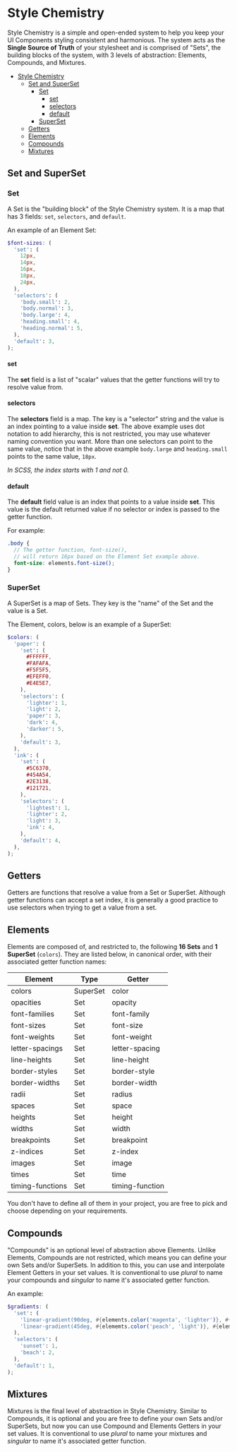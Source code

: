 # Style Chemistry

Style Chemistry is a simple and open-ended system to help you keep your UI Components styling consistent and harmonious.
The system acts as the **Single Source of Truth** of your stylesheet and is comprised of "Sets", the building blocks of the system, with 3 levels of abstraction: Elements, Compounds, and Mixtures.

- [Style Chemistry](#style-chemistry)
  - [Set and SuperSet](#set-and-superset)
    - [Set](#set)
      - [set](#set-1)
      - [selectors](#selectors)
      - [default](#default)
    - [SuperSet](#superset)
  - [Getters](#getters)
  - [Elements](#elements)
  - [Compounds](#compounds)
  - [Mixtures](#mixtures)

## Set and SuperSet

### Set

A Set is the "building block" of the Style Chemistry system.
It is a map that has 3 fields: `set`, `selectors`, and `default`.

An example of an Element Set:

```scss
$font-sizes: (
  'set': (
    12px,
    14px,
    16px,
    18px,
    24px,
  ),
  'selectors': (
    'body.small': 2,
    'body.normal': 3,
    'body.large': 4,
    'heading.small': 4,
    'heading.normal': 5,
  ),
  'default': 3,
);
```

#### set

The **set** field is a list of "scalar" values that the getter functions will try to resolve value from.

#### selectors

The **selectors** field is a map. The key is a "selector" string and the value is an index pointing to a value inside **set**. The above example uses dot notation to add hierarchy, this is not restricted, you may use whatever naming convention you want. More than one selectors can point to the same value, notice that in the above example `body.large` and `heading.small` points to the same value, `18px`.

*In SCSS, the index starts with 1 and not 0.*

#### default

The **default** field value is an index that points to a value inside **set**. This value is the default returned value if no selector or index is passed to the getter function.

For example:

```scss
.body {
  // The getter function, font-size(),
  // will return 16px based on the Element Set example above.
  font-size: elements.font-size();
}
```

### SuperSet

A SuperSet is a map of Sets. They key is the "name" of the Set and the value is a Set.

The Element, colors, below is an example of a SuperSet:

```scss
$colors: (
  'paper': (
    'set': (
      #FFFFFF,
      #FAFAFA,
      #F5F5F5,
      #EFEFF0,
      #E4E5E7,
    ),
    'selectors': (
      'lighter': 1,
      'light': 2,
      'paper': 3,
      'dark': 4,
      'darker': 5,
    ),
    'default': 3,
  ),
  'ink': (
    'set': (
      #5C6370,
      #454A54,
      #2E3138,
      #121721,
    ),
    'selectors': (
      'lightest': 1,
      'lighter': 2,
      'light': 3,
      'ink': 4,
    ),
    'default': 4,
  ),
);
```

## Getters

Getters are functions that resolve a value from a Set or SuperSet. Although getter functions can accept a set index, it is generally a good practice to use selectors when trying to get a value from a set.

## Elements

Elements are composed of, and restricted to, the following **16 Sets** and **1 SuperSet** (`colors`).
They are listed below, in canonical order, with their associated getter function names:

| Element          | Type     | Getter          |
| ---------------- | -------- | --------------- |
| colors           | SuperSet | color           |
| opacities        | Set      | opacity         |
| font-families    | Set      | font-family     |
| font-sizes       | Set      | font-size       |
| font-weights     | Set      | font-weight     |
| letter-spacings  | Set      | letter-spacing  |
| line-heights     | Set      | line-height     |
| border-styles    | Set      | border-style    |
| border-widths    | Set      | border-width    |
| radii            | Set      | radius          |
| spaces           | Set      | space           |
| heights          | Set      | height          |
| widths           | Set      | width           |
| breakpoints      | Set      | breakpoint      |
| z-indices        | Set      | z-index         |
| images           | Set      | image           |
| times            | Set      | time            |
| timing-functions | Set      | timing-function |

You don't have to define all of them in your project, you are free to pick and choose depending on your requirements.

## Compounds

"Compounds" is an optional level of abstraction above Elements.
Unlike Elements, Compounds are not restricted, which means you can define your own Sets and/or SuperSets.
In addition to this, you can use and interpolate Element Getters in your set values.
It is conventional to use *plural* to name your compounds and *singular* to name it's associated getter function.

An example:

```scss
$gradients: (
  'set': (
    'linear-gradient(90deg, #{elements.color('magenta', 'lighter')}, #{elements.color('indigo', 'light')})',
    'linear-gradient(45deg, #{elememts.color('peach', 'light')}, #{elements.color('cyan', 'light')})',
  ),
  'selectors': (
    'sunset': 1,
    'beach': 2,
  ),
  'default': 1,
);
```

## Mixtures

Mixtures is the final level of abstraction in Style Chemistry. Similar to Compounds, it is optional and you are free to define your own Sets and/or SuperSets, but now you can use Compound and Elements Getters in your set values.
It is conventional to use *plural* to name your mixtures and *singular* to name it's associated getter function.
